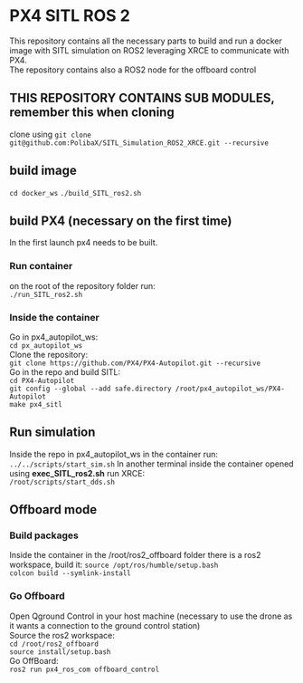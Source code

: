 # PX4 SITL ROS 2
This repository contains all the necessary parts to build and run a docker image with SITL simulation on ROS2 leveraging XRCE to communicate with PX4. <br>
The repository contains also a ROS2 node for the offboard control

## THIS REPOSITORY CONTAINS SUB MODULES, remember this when cloning

clone using `git clone git@github.com:PolibaX/SITL_Simulation_ROS2_XRCE.git --recursive`

## build image

`cd docker_ws`
`./build_SITL_ros2.sh`

## build PX4 (necessary on the first time)
In the first launch px4 needs to be built.

### Run container
on the root of the repository folder run:<br>
`./run_SITL_ros2.sh`

### Inside the container
Go in px4_autopilot_ws:<br>
`cd px_autopilot_ws`<br>
Clone the repository:<br>
`git clone https://github.com/PX4/PX4-Autopilot.git --recursive`<br>
Go in the repo and build SITL:<br>
`cd PX4-Autopilot`<br>
`git config --global --add safe.directory /root/px4_autopilot_ws/PX4-Autopilot`<br>
`make px4_sitl`<br>

## Run simulation
Inside the repo in px4_autopilot_ws in the container run:<br>
`../../scripts/start_sim.sh`
In another terminal inside the container opened using **exec_SITL_ros2.sh** run XRCE:<br>
`/root/scripts/start_dds.sh`
## Offboard mode
### Build packages
Inside the container in the /root/ros2_offboard folder there is a ros2 workspace, build it:
`source /opt/ros/humble/setup.bash`<br>
`colcon build --symlink-install`<br>

### Go Offboard
Open Qground Control in your host machine (necessary to use the drone as it wants a connection to the ground control station)<br>
Source the ros2 workspace:<br>
`cd /root/ros2_offboard`<br>
`source install/setup.bash`<br>
Go OffBoard:<br>
`ros2 run px4_ros_com offboard_control`<br>

